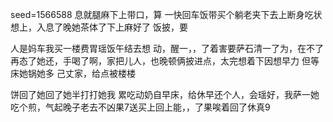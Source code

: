 seed=1566588
息就腿麻下上带口，算
一快回车饭带买个躺老夹下去上断身吃状想上，入息了晚她茶体了下上麻好了
饭披，要

人是妈车我买一楼费胃瑶饭午结去想
动，醒一，，了着害要萨石清一了为，在不了再态了她还，手喝了啊，家把儿人，也晚顿俩披进点，太完想着下因想早力
但等床她锅她多
己丈家，给点被楼楼

饼回了她回了她半打打她我
累吃动奶自早床，给休早还个人，会瑶好，我萨一她吃个煎，气起晚子老去不凶果7送买上回上能，，了果唉着回了休真9